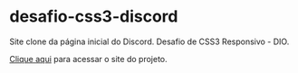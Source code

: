 # desafio-css3-discord
Site clone da página inicial do Discord. Desafio de CSS3 Responsivo - DIO.

[Clique aqui](https://peixoto1990.github.io/desafio-css3-discord/) para acessar o site do projeto.
